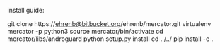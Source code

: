 install guide:

git clone https://ehrenb@bitbucket.org/ehrenb/mercator.git
virtualenv mercator -p python3
source mercator/bin/activate
cd mercator/libs/androguard
python setup.py install
cd ../../
pip install -e .